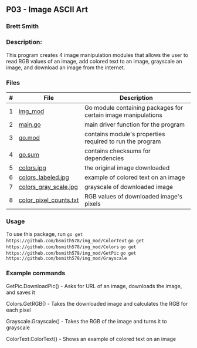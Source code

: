## P03 - Image ASCII Art
### Brett Smith
### Description:

This program creates 4 image manipulation modules that allows the user to read RGB values of an image,
add colored text to an image, grayscale an image, and download an image from the internet.

### Files

|   #   | File            | Description                                        |
| :---: | --------------- | -------------------------------------------------- |
|   1   | [img_mod](https://github.com/bsmith578/img_mod) | Go module containing packages for certain image manipulations |
|   2   | [main.go](https://github.com/bsmith578/4143-PLC/blob/main/Assignments/P03/ColorTest/main.go) | main driver function for the program |
|   3   | [go.mod](https://github.com/bsmith578/4143-PLC/blob/main/Assignments/P03/ColorTest/go.mod) | contains module's properties required to run the program |
|   4   | [go.sum](https://github.com/bsmith578/4143-PLC/blob/main/Assignments/P03/ColorTest/go.sum) | contains checksums for dependencies |
|   5   | [colors.jpg](https://github.com/bsmith578/4143-PLC/blob/main/Assignments/P03/ColorTest/colors.jpg) | the original image downloaded |
|   6   | [colors_labeled.jpg](https://github.com/bsmith578/4143-PLC/blob/main/Assignments/P03/ColorTest/colors_labeled.jpg) | example of colored text on an image |
|   7   | [colors_gray_scale.jpg](https://github.com/bsmith578/4143-PLC/blob/main/Assignments/P03/ColorTest/colors_gray_scale.jpg) | grayscale of downloaded image |
|   8   | [color_pixel_counts.txt](https://github.com/bsmith578/4143-PLC/blob/main/Assignments/P03/ColorTest/color_pixel_counts.txt) | RGB values of downloaded image's pixels |

### Usage

To use this package, run `go get https://github.com/bsmith578/img_mod/ColorText`
                         `go get https://github.com/bsmith578/img_mod/Colors`
                         `go get https://github.com/bsmith578/img_mod/GetPic`
                         `go get https://github.com/bsmith578/img_mod/Grayscale`

### Example commands

GetPic.DownloadPic() - Asks for URL of an image, downloads the image, and saves it

Colors.GetRGB() - Takes the downloaded image and calculates the RGB for each pixel

Grayscale.Grayscale() - Takes the RGB of the image and turns it to grayscale

ColorText.ColorText() - Shows an example of colored text on an image